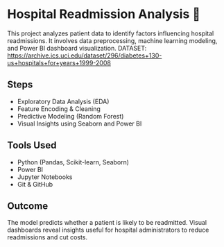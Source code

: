 # Hospital Readmission Analysis 🏥

This project analyzes patient data to identify factors influencing hospital readmissions. It involves data preprocessing, machine learning modeling, and Power BI dashboard visualization.
DATASET: https://archive.ics.uci.edu/dataset/296/diabetes+130-us+hospitals+for+years+1999-2008

## Steps

- Exploratory Data Analysis (EDA)
- Feature Encoding & Cleaning
- Predictive Modeling (Random Forest)
- Visual Insights using Seaborn and Power BI

## Tools Used

- Python (Pandas, Scikit-learn, Seaborn)
- Power BI
- Jupyter Notebooks
- Git & GitHub

## Outcome

The model predicts whether a patient is likely to be readmitted. Visual dashboards reveal insights useful for hospital administrators to reduce readmissions and cut costs.
